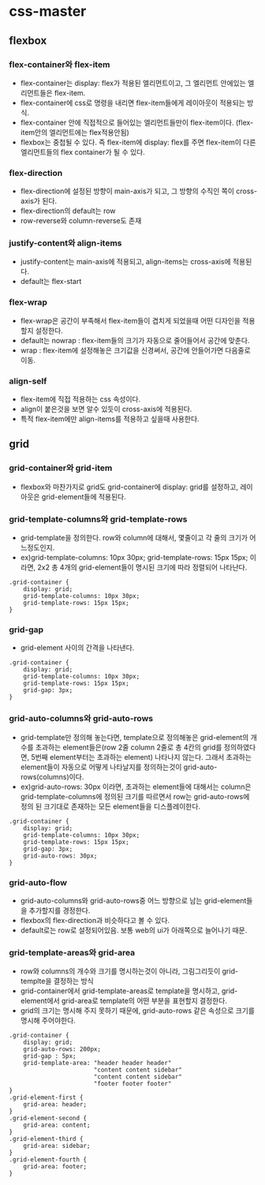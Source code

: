 # css-master

## flexbox

### flex-container와 flex-item

- flex-container는 display: flex가 적용된 엘리먼트이고, 그 엘리먼트 안에있는 엘리먼트들은 flex-item.
- flex-container에 css로 명령을 내리면 flex-item들에게 레이아웃이 적용되는 방식.
- flex-container 안에 직접적으로 들어있는 엘리먼트들만이 flex-item이다. (flex-item안의 엘리먼트에는 flex적용안됨)
- flexbox는 중첩될 수 있다. 즉 flex-item에 display: flex를 주면 flex-item이 다른 엘리먼트들의 flex container가 될 수 있다.

### flex-direction

- flex-direction에 설정된 방향이 main-axis가 되고, 그 방향의 수직인 쪽이 cross-axis가 된다.
- flex-direction의 default는 row
- row-reverse와 column-reverse도 존재

### justify-content와 align-items

- justify-content는 main-axis에 적용되고, align-items는 cross-axis에 적용된다.
- default는 flex-start

### flex-wrap

- flex-wrap은 공간이 부족해서 flex-item들이 겹치게 되었을때 어떤 디자인을 적용할지 설정한다.
- default는 nowrap : flex-item들의 크기가 자동으로 줄어들어서 공간에 맞춘다.
- wrap : flex-item에 설정해놓은 크기값을 신경써서, 공간에 안들어가면 다음줄로 이동.

### align-self

- flex-item에 직접 적용하는 css 속성이다.
- align이 붙은것을 보면 알수 있듯이 cross-axis에 적용된다.
- 특적 flex-item에만 align-items를 적용하고 싶을때 사용한다.

## grid

### grid-container와 grid-item

- flexbox와 마찬가지로 grid도 grid-container에 display: grid를 설정하고, 레이아웃은 grid-element들에 적용된다.

### grid-template-columns와 grid-template-rows

- grid-template을 정의한다. row와 column에 대해서, 몇줄이고 각 줄의 크기가 어느정도인지.
- ex)grid-template-columns: 10px 30px; grid-template-rows: 15px 15px; 이라면, 2x2 총 4개의 grid-element들이 명시된 크기에 따라 정렬되어 나타난다.

```
.grid-container {
    display: grid;
    grid-template-columns: 10px 30px;
    grid-template-rows: 15px 15px;
}
```

### grid-gap

- grid-element 사이의 간격을 나타낸다.

```
.grid-container {
    display: grid;
    grid-template-columns: 10px 30px;
    grid-template-rows: 15px 15px;
    grid-gap: 3px;
}
```

### grid-auto-columns와 grid-auto-rows

- grid-template만 정의해 놓는다면, template으로 정의해놓은 grid-element의 개수를 초과하는 element들은(row 2줄 column 2줄로 총 4칸의 grid를 정의하였다면, 5번째 element부터는 초과하는 element) 나타나지 않는다. 그래서 초과하는 element들이 자동으로 어떻게 나타날지를 정의하는것이 grid-auto-rows(columns)이다.
- ex)grid-auto-rows: 30px 이라면, 초과하는 element들에 대해서는 column은 grid-template-columns에 정의된 크기를 따르면서 row는 grid-auto-rows에 정의 된 크기대로 존재하는 모든 element들을 디스플레이한다.

```
.grid-container {
    display: grid;
    grid-template-columns: 10px 30px;
    grid-template-rows: 15px 15px;
    grid-gap: 3px;
    grid-auto-rows: 30px;
}
```

### grid-auto-flow

- grid-auto-columns와 grid-auto-rows중 어느 방향으로 남는 grid-element들을 추가할지를 경정한다.
- flexbox의 flex-direction과 비슷하다고 볼 수 있다.
- default로는 row로 설정되어있음. 보통 web의 ui가 아래쪽으로 늘어나기 때문.

### grid-template-areas와 grid-area

- row와 columns의 개수와 크기를 명시하는것이 아니라, 그림그리듯이 grid-templte을 결정하는 방식
- grid-container에서 grid-template-areas로 template을 명시하고, grid-element에서 grid-area로 template의 어떤 부분을 표현할지 결정한다.
- grid의 크기는 명시해 주지 못하기 때문에, grid-auto-rows 같은 속성으로 크기를 명시해 주어야한다.

```
.grid-container {
    display: grid;
    grid-auto-rows: 200px;
    grid-gap : 5px;
    grid-template-area: "header header header"
                        "content content sidebar"
                        "content content sidebar"
                        "footer footer footer"
}
.grid-element-first {
    grid-area: header;
}
.grid-element-second {
    grid-area: content;
}
.grid-element-third {
    grid-area: sidebar;
}
.grid-element-fourth {
    grid-area: footer;
}
```
